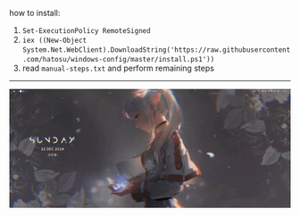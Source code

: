 how to install:
1. `Set-ExecutionPolicy RemoteSigned`
2. `iex ((New-Object System.Net.WebClient).DownloadString('https://raw.githubusercontent.com/hatosu/windows-config/master/install.ps1'))`
3. read `manual-steps.txt` and perform remaining steps
---
<img src="https://github.com/hatosu/windows-config/blob/main/showcase.gif?raw=true" />
